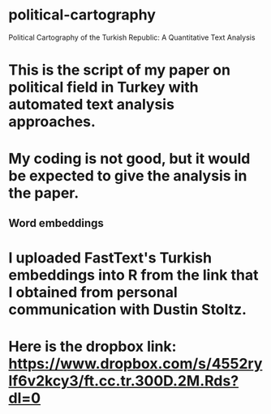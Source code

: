 # political-cartography

Political Cartography of the Turkish Republic: A Quantitative Text Analysis
# This is the script of my paper on political field in Turkey with automated text analysis approaches.
# My coding is not good, but it would be expected to give the analysis in the paper.
## Word embeddings ##
# I uploaded FastText's Turkish embeddings into R from the link that I obtained from personal communication with Dustin Stoltz.
# Here is the dropbox link:  https://www.dropbox.com/s/4552rylf6v2kcy3/ft.cc.tr.300D.2M.Rds?dl=0

